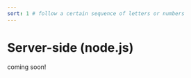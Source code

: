 ```yaml
---
sort: 1 # follow a certain sequence of letters or numbers
---
```


# Server-side (node.js)

coming soon!